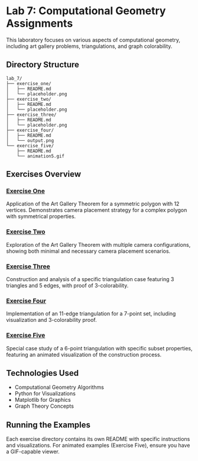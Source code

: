# Lab 7: Computational Geometry Assignments

This laboratory focuses on various aspects of computational geometry, including art gallery problems, triangulations, and graph colorability.

## Directory Structure
```
lab_7/
├── exercise_one/
│   ├── README.md
│   └── placeholder.png
├── exercise_two/
│   ├── README.md
│   └── placeholder.png
├── exercise_three/
│   ├── README.md
│   └── placeholder.png
├── exercise_four/
│   ├── README.md
│   └── output.png
└── exercise_five/
    ├── README.md
    └── animation5.gif
```

## Exercises Overview

### [Exercise One](exercise_one/README.md)
Application of the Art Gallery Theorem for a symmetric polygon with 12 vertices. Demonstrates camera placement strategy for a complex polygon with symmetrical properties.

### [Exercise Two](exercise_two/README.md)
Exploration of the Art Gallery Theorem with multiple camera configurations, showing both minimal and necessary camera placement scenarios.

### [Exercise Three](exercise_three/README.md)
Construction and analysis of a specific triangulation case featuring 3 triangles and 5 edges, with proof of 3-colorability.

### [Exercise Four](exercise_four/README.md)
Implementation of an 11-edge triangulation for a 7-point set, including visualization and 3-colorability proof.

### [Exercise Five](exercise_five/README.md)
Special case study of a 6-point triangulation with specific subset properties, featuring an animated visualization of the construction process.

## Technologies Used
- Computational Geometry Algorithms
- Python for Visualizations
- Matplotlib for Graphics
- Graph Theory Concepts

## Running the Examples
Each exercise directory contains its own README with specific instructions and visualizations. For animated examples (Exercise Five), ensure you have a GIF-capable viewer.
